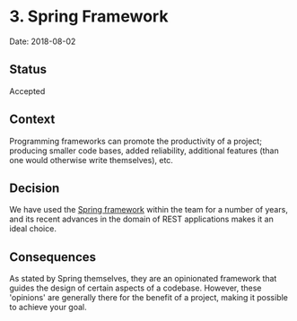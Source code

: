 # 3. Spring Framework

Date: 2018-08-02

## Status

Accepted

## Context

Programming frameworks can promote the productivity of a project; producing smaller code bases, added reliability,
additional features (than one would otherwise write themselves), etc. 

## Decision

We have used the [Spring framework](https://spring.io/) within the team for a number of years, and its recent advances in the domain of REST applications makes it an ideal choice.

## Consequences

As stated by Spring themselves, they are an opinionated framework that guides the design of certain aspects of a codebase.
However, these 'opinions' are generally there for the benefit of a project, making it possible to achieve your goal.
